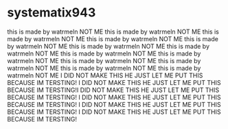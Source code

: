 # systematix943
this is made by watrmeln NOT ME this is made by watrmeln NOT ME this is made by watrmeln NOT ME this is made by watrmeln NOT ME this is made by watrmeln NOT ME 
this is made by watrmeln NOT ME 
this is made by watrmeln NOT ME this is made by watrmeln NOT ME 
this is made by watrmeln NOT ME 
this is made by watrmeln NOT ME 
this is made by watrmeln NOT ME 
this is made by watrmeln NOT ME 
this is made by watrmeln NOT ME 
I DID NOT MAKE THIS HE JUST LET ME PUT THIS BECAUSE IM TERSTING!
I DID NOT MAKE THIS HE JUST LET ME PUT THIS BECAUSE IM TERSTING!I DID NOT MAKE THIS HE JUST LET ME PUT THIS BECAUSE IM TERSTING!
I DID NOT MAKE THIS HE JUST LET ME PUT THIS BECAUSE IM TERSTING!
I DID NOT MAKE THIS HE JUST LET ME PUT THIS BECAUSE IM TERSTING!
I DID NOT MAKE THIS HE JUST LET ME PUT THIS BECAUSE IM TERSTING!
